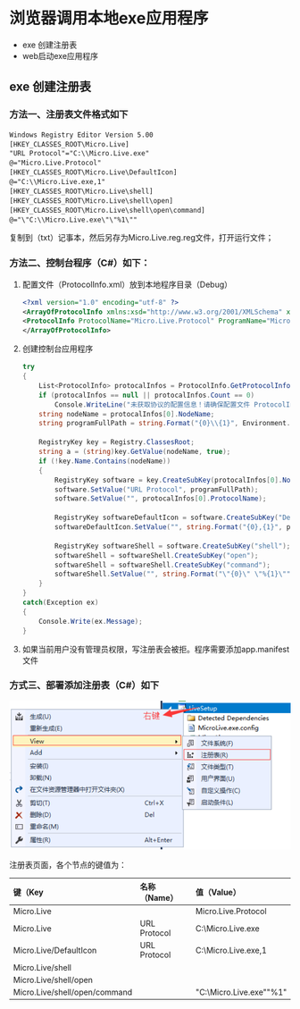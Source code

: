 # 浏览器调用本地exe应用程序

* exe 创建注册表
* web启动exe应用程序
  
## exe 创建注册表

### 方法一、注册表文件格式如下

```txt
Windows Registry Editor Version 5.00
[HKEY_CLASSES_ROOT\Micro.Live]
"URL Protocol"="C:\\Micro.Live.exe"
@="Micro.Live.Protocol"
[HKEY_CLASSES_ROOT\Micro.Live\DefaultIcon]
@="C:\\Micro.Live.exe,1"
[HKEY_CLASSES_ROOT\Micro.Live\shell]
[HKEY_CLASSES_ROOT\Micro.Live\shell\open]
[HKEY_CLASSES_ROOT\Micro.Live\shell\open\command]
@="\"C:\\Micro.Live.exe\"\"%1\""
```

复制到（txt）记事本，然后另存为Micro.Live.reg.reg文件，打开运行文件；

### 方法二、控制台程序（C#）如下：

1. 配置文件（ProtocolInfo.xml）放到本地程序目录（Debug）

    ```xml
    <?xml version="1.0" encoding="utf-8" ?> 
    <ArrayOfProtocolInfo xmlns:xsd="http://www.w3.org/2001/XMLSchema" xmlns:xsl="http://www.w3.org/2001/XMLSchema-instance">
    <ProtocolInfo ProtocolName="Micro.Live.Protocol" ProgramName="Micro.Live.exe" NodeName="Micro.Live" />
    </ArrayOfProtocolInfo>
    ```

2. 创建控制台应用程序

    ```C#
    try
    {
        List<ProtocolInfo> protocalInfos = ProtocolInfo.GetProtocolInfo(string.Format("{0}\\ProtocolInfo.xml", Environment.CurrentDirectory));
        if (protocalInfos == null || protocalInfos.Count == 0)
            Console.WriteLine("未获取协议的配置信息！请确保配置文件 ProtocolInfo.xml 在当前目录下。");
        string nodeName = protocalInfos[0].NodeName;
        string programFullPath = string.Format("{0}\\{1}", Environment.CurrentDirectory, nodeName);
    
        RegistryKey key = Registry.ClassesRoot;
        string a = (string)key.GetValue(nodeName, true);
        if (!key.Name.Contains(nodeName))
        {
            RegistryKey software = key.CreateSubKey(protocalInfos[0].NodeName);
            software.SetValue("URL Protocol", programFullPath);
            software.SetValue("", protocalInfos[0].ProtocolName);
    
            RegistryKey softwareDefaultIcon = software.CreateSubKey("DefaultIcon");
            softwareDefaultIcon.SetValue("", string.Format("{0},{1}", programFullPath, 1));
    
            RegistryKey softwareShell = software.CreateSubKey("shell");
            softwareShell = softwareShell.CreateSubKey("open");
            softwareShell = softwareShell.CreateSubKey("command");
            softwareShell.SetValue("", string.Format("\"{0}\" \"%{1}\"", programFullPath, 1));
        }
    }
    catch(Exception ex)
    {
        Console.Write(ex.Message);
    }
    ```

3. 如果当前用户没有管理员权限，写注册表会被拒。程序需要添加app.manifest文件

### 方式三、部署添加注册表（C#）如下

![部署添加注册表](部署添加注册表.png)

注册表页面，各个节点的键值为：

键（Key|名称（Name）|值（Value）
:--|:--|:--
Micro.Live||Micro.Live.Protocol
Micro.Live|URL Protocol|C:\Micro.Live.exe
Micro.Live/DefaultIcon|URL Protocol|C:\Micro.Live.exe,1
Micro.Live/shell||
Micro.Live/shell/open||
Micro.Live/shell/open/command||"C:\Micro.Live.exe""%1"
